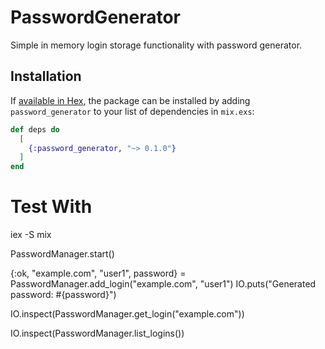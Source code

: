 # PasswordGenerator
Simple in memory login storage functionality with password generator.

## Installation

If [available in Hex](https://hex.pm/docs/publish), the package can be installed
by adding `password_generator` to your list of dependencies in `mix.exs`:

```elixir
def deps do
  [
    {:password_generator, "~> 0.1.0"}
  ]
end
```

# Test With
iex -S mix

PasswordManager.start()

{:ok, "example.com", "user1", password} = PasswordManager.add_login("example.com", "user1")
IO.puts("Generated password: #{password}")

IO.inspect(PasswordManager.get_login("example.com"))

IO.inspect(PasswordManager.list_logins())
